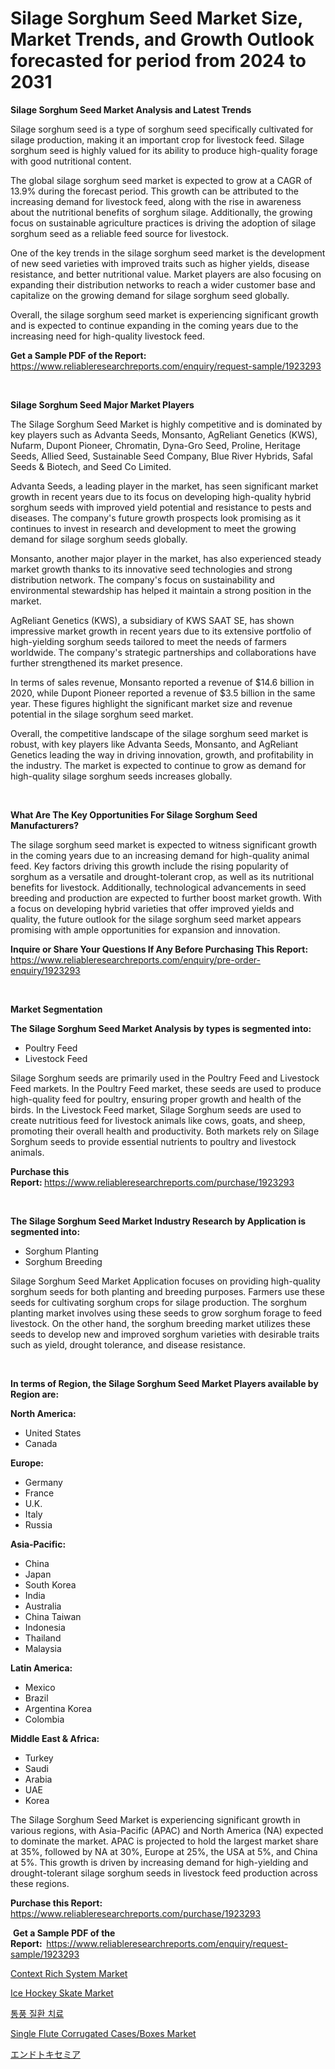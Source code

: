<p><h1>Silage Sorghum Seed Market Size, Market Trends, and Growth Outlook forecasted for period from 2024 to 2031</h1></p><p><strong>Silage Sorghum Seed Market Analysis and Latest Trends</strong></p>
<p><p>Silage sorghum seed is a type of sorghum seed specifically cultivated for silage production, making it an important crop for livestock feed. Silage sorghum seed is highly valued for its ability to produce high-quality forage with good nutritional content.</p><p>The global silage sorghum seed market is expected to grow at a CAGR of 13.9% during the forecast period. This growth can be attributed to the increasing demand for livestock feed, along with the rise in awareness about the nutritional benefits of sorghum silage. Additionally, the growing focus on sustainable agriculture practices is driving the adoption of silage sorghum seed as a reliable feed source for livestock.</p><p>One of the key trends in the silage sorghum seed market is the development of new seed varieties with improved traits such as higher yields, disease resistance, and better nutritional value. Market players are also focusing on expanding their distribution networks to reach a wider customer base and capitalize on the growing demand for silage sorghum seed globally.</p><p>Overall, the silage sorghum seed market is experiencing significant growth and is expected to continue expanding in the coming years due to the increasing need for high-quality livestock feed.</p></p>
<p><strong>Get a Sample PDF of the Report:&nbsp;</strong> <a href="https://www.reliableresearchreports.com/enquiry/request-sample/1923293">https://www.reliableresearchreports.com/enquiry/request-sample/1923293</a></p>
<p>&nbsp;</p>
<p><strong>Silage Sorghum Seed Major Market Players</strong></p>
<p><p>The Silage Sorghum Seed Market is highly competitive and is dominated by key players such as Advanta Seeds, Monsanto, AgReliant Genetics (KWS), Nufarm, Dupont Pioneer, Chromatin, Dyna-Gro Seed, Proline, Heritage Seeds, Allied Seed, Sustainable Seed Company, Blue River Hybrids, Safal Seeds & Biotech, and Seed Co Limited.</p><p>Advanta Seeds, a leading player in the market, has seen significant market growth in recent years due to its focus on developing high-quality hybrid sorghum seeds with improved yield potential and resistance to pests and diseases. The company's future growth prospects look promising as it continues to invest in research and development to meet the growing demand for silage sorghum seeds globally.</p><p>Monsanto, another major player in the market, has also experienced steady market growth thanks to its innovative seed technologies and strong distribution network. The company's focus on sustainability and environmental stewardship has helped it maintain a strong position in the market.</p><p>AgReliant Genetics (KWS), a subsidiary of KWS SAAT SE, has shown impressive market growth in recent years due to its extensive portfolio of high-yielding sorghum seeds tailored to meet the needs of farmers worldwide. The company's strategic partnerships and collaborations have further strengthened its market presence.</p><p>In terms of sales revenue, Monsanto reported a revenue of $14.6 billion in 2020, while Dupont Pioneer reported a revenue of $3.5 billion in the same year. These figures highlight the significant market size and revenue potential in the silage sorghum seed market.</p><p>Overall, the competitive landscape of the silage sorghum seed market is robust, with key players like Advanta Seeds, Monsanto, and AgReliant Genetics leading the way in driving innovation, growth, and profitability in the industry. The market is expected to continue to grow as demand for high-quality silage sorghum seeds increases globally.</p></p>
<p>&nbsp;</p>
<p><strong>What Are The Key Opportunities For Silage Sorghum Seed Manufacturers?</strong></p>
<p><p>The silage sorghum seed market is expected to witness significant growth in the coming years due to an increasing demand for high-quality animal feed. Key factors driving this growth include the rising popularity of sorghum as a versatile and drought-tolerant crop, as well as its nutritional benefits for livestock. Additionally, technological advancements in seed breeding and production are expected to further boost market growth. With a focus on developing hybrid varieties that offer improved yields and quality, the future outlook for the silage sorghum seed market appears promising with ample opportunities for expansion and innovation.</p></p>
<p><strong>Inquire or Share Your Questions If Any Before Purchasing This Report:</strong> <a href="https://www.reliableresearchreports.com/enquiry/pre-order-enquiry/1923293">https://www.reliableresearchreports.com/enquiry/pre-order-enquiry/1923293</a></p>
<p>&nbsp;</p>
<p><strong>Market Segmentation</strong></p>
<p><strong>The Silage Sorghum Seed Market Analysis by types is segmented into:</strong></p>
<p><ul><li>Poultry Feed</li><li>Livestock Feed</li></ul></p>
<p><p>Silage Sorghum seeds are primarily used in the Poultry Feed and Livestock Feed markets. In the Poultry Feed market, these seeds are used to produce high-quality feed for poultry, ensuring proper growth and health of the birds. In the Livestock Feed market, Silage Sorghum seeds are used to create nutritious feed for livestock animals like cows, goats, and sheep, promoting their overall health and productivity. Both markets rely on Silage Sorghum seeds to provide essential nutrients to poultry and livestock animals.</p></p>
<p><strong>Purchase this Report:&nbsp;</strong><a href="https://www.reliableresearchreports.com/purchase/1923293">https://www.reliableresearchreports.com/purchase/1923293</a></p>
<p>&nbsp;</p>
<p><strong>The Silage Sorghum Seed Market Industry Research by Application is segmented into:</strong></p>
<p><ul><li>Sorghum Planting</li><li>Sorghum Breeding</li></ul></p>
<p><p>Silage Sorghum Seed Market Application focuses on providing high-quality sorghum seeds for both planting and breeding purposes. Farmers use these seeds for cultivating sorghum crops for silage production. The sorghum planting market involves using these seeds to grow sorghum forage to feed livestock. On the other hand, the sorghum breeding market utilizes these seeds to develop new and improved sorghum varieties with desirable traits such as yield, drought tolerance, and disease resistance.</p></p>
<p>&nbsp;</p>
<p><strong>In terms of Region, the Silage Sorghum Seed Market Players available by Region are:</strong></p>
<p>
    <p> <strong> North America: </strong>
        <ul>
            <li>United States</li>
            <li>Canada</li>
        </ul>
        </p> 
    <p> <strong> Europe: </strong>
        <ul>
            <li>Germany</li>
            <li>France</li>
            <li>U.K.</li>
            <li>Italy</li>
            <li>Russia</li>
        </ul>
        </p> 
    <p> <strong> Asia-Pacific: </strong>
        <ul>
            <li>China</li>
            <li>Japan</li>
            <li>South Korea</li>
            <li>India</li>
            <li>Australia</li>
            <li>China Taiwan</li>
            <li>Indonesia</li>
            <li>Thailand</li>
            <li>Malaysia</li>
        </ul>
        </p> 
    <p> <strong> Latin America: </strong>
        <ul>
            <li>Mexico</li>
            <li>Brazil</li>
            <li>Argentina Korea</li>
            <li>Colombia</li>
        </ul>
        </p> 
    <p> <strong> Middle East & Africa: </strong>
        <ul>
            <li>Turkey</li>
            <li>Saudi</li>
            <li>Arabia</li>
            <li>UAE</li>
            <li>Korea</li>
        </ul>
    </p>
    </p>
<p><p>The Silage Sorghum Seed Market is experiencing significant growth in various regions, with Asia-Pacific (APAC) and North America (NA) expected to dominate the market. APAC is projected to hold the largest market share at 35%, followed by NA at 30%, Europe at 25%, the USA at 5%, and China at 5%. This growth is driven by increasing demand for high-yielding and drought-tolerant silage sorghum seeds in livestock feed production across these regions.</p></p>
<p><strong>Purchase this Report: </strong><a href="https://www.reliableresearchreports.com/purchase/1923293">https://www.reliableresearchreports.com/purchase/1923293</a></p>
<p>&nbsp;<strong>Get a Sample PDF of the Report:&nbsp;&nbsp;</strong><a href="https://www.reliableresearchreports.com/enquiry/request-sample/1923293">https://www.reliableresearchreports.com/enquiry/request-sample/1923293</a></p>
<p><strong></strong></p>
<p><p><a href="https://github.com/PeterParrish5/Market-Research-Report-List-3/blob/main/context-rich-system-market.md">Context Rich System Market</a></p><p><a href="https://view.publitas.com/reportprime-1/ice-hockey-skate-market-size-global-industry-overview-market-segmentation-and-forecast-2024-to-2031/">Ice Hockey Skate Market</a></p><p><a href="https://medium.com/@tyrelvezina0vc2ayv1ss8syx/%ED%86%B5%ED%92%8D-%EC%A7%88%ED%99%98-%EC%B9%98%EB%A3%8C-%EC%8B%9C%EC%9E%A5-%EB%8F%99%ED%96%A5-%EB%B0%8F-%EC%8B%9C%EC%9E%A5-%EB%B6%84%EC%84%9D%EC%9D%80-2024-2031%EB%85%84%EA%B9%8C%EC%A7%80-%EC%98%88%EC%B8%A1%EB%90%A9%EB%8B%88%EB%8B%A4-a9c227657b66">통풍 질환 치료</a></p><p><a href="https://summer-dogwood-3e9.notion.site/Single-Flute-Corrugated-Cases-Boxes-Market-Size-and-Growth-Market-Segmentation-Regional-and-Countr-b0d92c98608949f4af02212641491464">Single Flute Corrugated Cases/Boxes Market</a></p><p><a href="https://medium.com/@sophiaard2003/%E3%82%A8%E3%83%B3%E3%83%89%E3%83%88%E3%82%AD%E3%82%BB%E3%83%9F%E3%82%A2%E5%B8%82%E5%A0%B4%E5%88%86%E6%9E%90-%E3%81%9D%E3%81%AEcagr-%E5%B8%82%E5%A0%B4%E3%82%BB%E3%82%B0%E3%83%A1%E3%83%B3%E3%83%86%E3%83%BC%E3%82%B7%E3%83%A7%E3%83%B3-%E3%81%8A%E3%82%88%E3%81%B3%E3%82%B0%E3%83%AD%E3%83%BC%E3%83%90%E3%83%AB%E7%94%A3%E6%A5%AD%E6%A6%82%E8%A6%81-9fd78f26c985">エンドトキセミア</a></p></p>